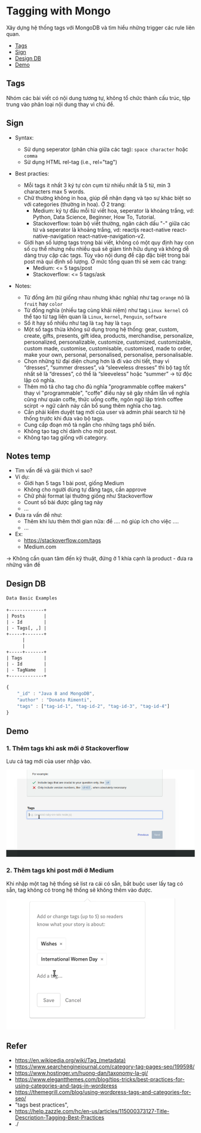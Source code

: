 # Tagging with Mongo

Xây dựng hệ thống tags với MongoDB và tìm hiểu những trigger các rule liên quan.

* [Tags](#tags)
* [Sign](#sign)
* [Design DB](#design-db)
* [Demo](#demo)

## Tags

Nhóm các bài viết có nội dung tương tự, không tổ chức thành cấu trúc, tập trung vào phân loại nội dung thay vì chủ đề.

## Sign

- Syntax:
  - Sử dụng seperator (phân chia giữa các tag): `space character` hoặc `comma`
  - Sử dụng HTML rel-tag (i.e., rel="tag") 


  
- Best practies:
  - Mỗi tags ít nhất 3 ký tự còn cụm từ nhiều nhất là 5 từ, min 3 characters max 5 words.
  - Chữ  thường không in hoa, giúp dễ nhận dạng và tạo sự khác biệt so với categories (thường in hoa). Ở 2 trang:
    - Medium: ký tự đầu mỗi từ viết hoa, seperator là khoảng trắng, vd: Python, Data Science, Beginner, How To, Tutorial.
    - Stackoverflow: toàn bộ viết thường, ngăn cách dấu "-" giữa các từ và seperator là khoảng trắng, vd: reactjs react-native 
react-native-navigation react-native-navigation-v2.
  - Giới hạn số lượng tags trong bài viết, không có một quy định hay con số cụ thể nhưng nếu nhiều quá sẽ giảm tính hữu dụng và không dễ dàng truy cập các tags. Tùy vào nội dung đề cập đặc biệt trong bài post mà qui định số lượng. Ở mức tổng quan thì sẽ xem các trang:
    - Medium: <= 5 tags/post
    - Stackoverflow: <= 5 tags/ask

- Notes:
  - Từ đồng âm (từ giống nhau nhưng khác nghĩa) như tag `orange` nó là `fruit` hay `color`
  - Từ đồng nghĩa (nhiều tag cùng khái niệm) như tag `Linux kernel` có thể tạo từ tag liên quan là `Linux`, `kernel`, `Penguin`, `software`
  - Số ít hay số nhiều như tag là `tag` hay là `tags` 
  - Một số tags thừa không sử dụng trong hệ thống: gear, custom, create, gifts,  presents, gift idea, products, merchandise, personalize, personalized, personalizable, customize, customized, customizable, custom made, customise, customisable, customised, made to order,  make your own, personal, personalised, personalise, personalisable.
  - Chọn những từ đại diện chung hơn là đi vào chi tiết, thay vì “dresses”, “summer dresses”, và “sleeveless dresses” thì bộ tag tốt nhất sẽ là “dresses”, có thể là “sleeveless” hoặc “summer” -> từ độc lập có nghĩa.
  - Thêm mô tả cho tag cho đủ nghĩa "programmable coffee makers" thay vì "programmable", "coffe" điều này sẽ gây nhầm lẫn về nghĩa cũng như quán coffe, thức uống coffe, ngôn ngữ lập trình coffee scirpt -> ngữ cảnh này cần bổ sung thêm nghĩa cho tag.
  - Cần phải kiểm duyệt tag mới của user và admin phải search từ hệ thống trước khi đưa vào bộ tags.
  - Cung cấp đoạn mô tả ngắn cho những tags phổ biến.
  - Không tạo tag chỉ dành cho một post.
  - Không tạo tag giống với category.

## Notes temp

- Tìm vấn đề và giải thích vì sao?
- Ví dụ:
  - Giới hạn 5 tags 1 bài post, giống Medium
  - Không cho người dùng tự đăng tags, cần approve
  - Chữ phải format lại thường giống như Stackoverflow
  - Count số bài được gắng tag này
  - ...
- Đưa ra vấn đề như:
  - Thêm khi lưu thêm thời gian nữa: để .... nó giúp ích cho việc ....
  - ...
- Ex:
  - https://stackoverflow.com/tags
  - Medium.com

-> Không cần quan tâm đến kỹ thuật, đứng ở 1 khía cạnh là product - đưa ra những vấn đề

## Design DB


```text
Data Basic Examples           
            
+-------------+
| Posts       |
| - Id        |  
| - Tags[, ,] |   
+-----+-------+
      |
      |
+-----+-------+
| Tags        |
| - Id        |  
| - TagName   |   
+-------------+
```

```javascript
{
    "_id" : "Java 8 and MongoDB",
    "author" : "Donato Rimenti",
    "tags" : ["tag-id-1", "tag-id-2", "tag-id-3", "tag-id-4"]
}
```

## Demo

### 1. Thêm tags khi ask mới ở Stackoverflow

Lưu cả tag mới của user nhập vào.

<img src="./assets/input-tags-stackoverflow.gif"/>

### 2. Thêm tags khi post mới ở Medium

Khi nhập một tag hệ thống sẽ list ra cái có sẵn, bắt buộc user lấy tag có sẵn, tag không có trong hệ thống sẽ không thêm vào được.

<img src="./assets/input-tags-medium.gif"/>

## Refer

- https://en.wikipedia.org/wiki/Tag_(metadata)
- https://www.searchenginejournal.com/category-tag-pages-seo/199598/
- https://www.hostinger.vn/huong-dan/taxonomy-la-gi/
- https://www.elegantthemes.com/blog/tips-tricks/best-practices-for-using-categories-and-tags-in-wordpress
- https://themegrill.com/blog/using-wordpress-tags-and-categories-for-seo/
- "tags best practices", 
- https://help.zazzle.com/hc/en-us/articles/115000373127-Title-Description-Tagging-Best-Practices
- ./
